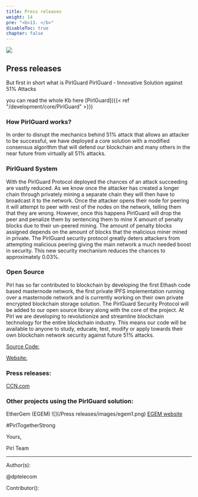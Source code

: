 ```yaml
---
title: Press releases
weight: 14
pre: "<b>13. </b>"
disableToc: true
chapter: false
---
```


![](/development/images/PirlGuard.png)

## Press releases
But first in short what is PirlGuard
PirlGuard - Innovative Solution against 51% Attacks 

you can read the whole Kb here [PirlGuard]({{< ref "/development/core/PirlGuard" >}})


### How PirlGuard works?


In order to disrupt the mechanics behind 51% attack that allows an attacker to be successful, we have deployed a core solution with a modified consensus algorithm that will defend our blockchain and many others in the near future from virtually all 51% attacks.


### PirlGuard System
With the PirlGuard Protocol deployed the chances of an attack succeeding are vastly reduced. As we know once the attacker has created a longer chain through privately mining a separate chain they will then have to broadcast it to the network. Once the attacker opens their node for peering it will attempt to peer with rest of the nodes on the network, telling them that they are wrong. However, once this happens PirlGuard will drop the peer and penalize them by sentencing them to mine X amount of penalty blocks due to their un-peered mining. The amount of penalty blocks assigned depends on the amount of blocks that the malicious miner mined in private.
The PirlGuard security protocol greatly deters attackers from attempting malicious peering giving the main network a much needed boost in security. This new security mechanism reduces the chances to approximately 0.03%.


###  Open Source


Pirl has so far contributed to blockchain by developing the first Ethash code based masternode network, the first private IPFS implementation running over a masternode network and is currently working on their own private encrypted blockchain storage solution.
The PirlGuard Security Protocol will be added to our open source library along with the core of the project.
At Pirl we are developing to revolutionize and streamline blockchain technology for the entire blockchain industry. This means our code will be available to anyone to study, educate, test, modify or apply towards their own blockchain network security against future 51% attacks.


[Source Code:](https://git.pirl.io/community/pirl)


[Website:](https://pirl.io/en)


### Press releases:

[CCN.com](https://www.ccn.com/pirlguard-innovative-solution-against-51-attacks) 



### Other projects using the PirlGuard solution:


EtherGem (EGEM)
![](/Press releases/images/egem1.png)
[EGEM website](https://egem.io) 



 
#PirlTogetherStrong


Yours,

Pirl Team


---
Author(s):  


@dptelecom

Contributor():



